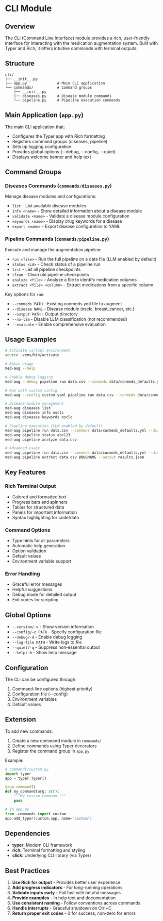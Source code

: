 # CLI Module

## Overview

The CLI (Command Line Interface) module provides a rich, user-friendly interface for interacting with the medication augmentation system. Built with Typer and Rich, it offers intuitive commands with terminal outputs.

## Structure

```
cli/
├── __init__.py
├── app.py              # Main CLI application
└── commands/           # Command groups
    ├── __init__.py
    ├── diseases.py     # Disease module commands
    └── pipeline.py     # Pipeline execution commands
```

## Main Application (`app.py`)

The main CLI application that:
- Configures the Typer app with Rich formatting
- Registers command groups (diseases, pipeline)
- Sets up logging configuration
- Provides global options (--debug, --config, --quiet)
- Displays welcome banner and help text

## Command Groups

### Diseases Commands (`commands/diseases.py`)
Manage disease modules and configurations:
- `list` - List available disease modules
- `info <name>` - Show detailed information about a disease module
- `validate <name>` - Validate a disease module configuration
- `keywords <name>` - Display drug keywords for a disease
- `export <name>` - Export disease configuration to YAML

### Pipeline Commands (`commands/pipeline.py`)
Execute and manage the augmentation pipeline:
- `run <file>` - Run the full pipeline on a data file (LLM enabled by default)
- `status <id>` - Check status of a pipeline run
- `list` - List all pipeline checkpoints
- `clean` - Clean old pipeline checkpoints
- `analyze <file>` - Analyze a file to identify medication columns
- `extract <file> <column>` - Extract medications from a specific column

Key options for `run`:
- `--conmeds PATH` - Existing conmeds.yml file to augment
- `--disease NAME` - Disease module (nsclc, breast_cancer, etc.)
- `--output PATH` - Output directory
- `--no-llm` - Disable LLM classification (not recommended)
- `--evaluate` - Enable comprehensive evaluation

## Usage Examples

```bash
# Activate virtual environment
source .venv/bin/activate

# Basic usage
med-aug --help

# Enable debug logging
med-aug --debug pipeline run data.csv --conmeds data/conmeds_defaults.yml

# Run with custom config
med-aug --config custom.yaml pipeline run data.csv --conmeds data/conmeds_defaults.yml

# Disease module management
med-aug diseases list
med-aug diseases info nsclc
med-aug diseases keywords nsclc

# Pipeline execution (LLM enabled by default)
med-aug pipeline run data.csv --conmeds data/conmeds_defaults.yml --disease nsclc
med-aug pipeline status abc123
med-aug pipeline analyze data.csv

# Advanced usage
med-aug pipeline run data.csv --conmeds data/conmeds_defaults.yml --disease nsclc --evaluate
med-aug pipeline extract data.csv DRUGNAME --output results.json
```

## Key Features

### Rich Terminal Output
- Colored and formatted text
- Progress bars and spinners
- Tables for structured data
- Panels for important information
- Syntax highlighting for code/data

### Command Options
- Type hints for all parameters
- Automatic help generation
- Option validation
- Default values
- Environment variable support

### Error Handling
- Graceful error messages
- Helpful suggestions
- Debug mode for detailed output
- Exit codes for scripting

## Global Options

- `--version/-v` - Show version information
- `--config/-c PATH` - Specify configuration file
- `--debug/-d` - Enable debug logging
- `--log-file PATH` - Write logs to file
- `--quiet/-q` - Suppress non-essential output
- `--help/-h` - Show help message

## Configuration

The CLI can be configured through:
1. Command-line options (highest priority)
2. Configuration file (--config)
3. Environment variables
4. Default values

## Extension

To add new commands:

1. Create a new command module in `commands/`
2. Define commands using Typer decorators
3. Register the command group in `app.py`

Example:
```python
# commands/custom.py
import typer
app = typer.Typer()

@app.command()
def my_command(arg: str):
    """My custom command."""
    pass

# In app.py
from .commands import custom
app.add_typer(custom.app, name="custom")
```

## Dependencies

- **typer**: Modern CLI framework
- **rich**: Terminal formatting and styling
- **click**: Underlying CLI library (via Typer)

## Best Practices

1. **Use Rich for output** - Provides better user experience
2. **Add progress indicators** - For long-running operations
3. **Validate inputs early** - Fail fast with helpful messages
4. **Provide examples** - In help text and documentation
5. **Use consistent naming** - Follow conventions across commands
6. **Handle interrupts** - Graceful shutdown on Ctrl+C
7. **Return proper exit codes** - 0 for success, non-zero for errors
